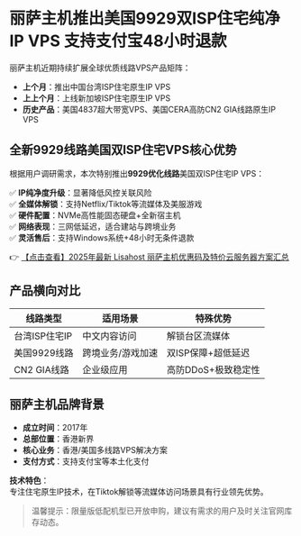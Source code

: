 # 丽萨主机推出美国9929双ISP住宅纯净IP VPS 支持支付宝48小时退款

丽萨主机近期持续扩展全球优质线路VPS产品矩阵：

- **上个月**：推出中国台湾ISP住宅原生IP VPS
- **上上个月**：上线新加坡ISP住宅原生IP VPS
- **历史产品**：美国4837超大带宽VPS、美国CERA高防CN2 GIA线路原生IP VPS

## 全新9929线路美国双ISP住宅VPS核心优势

根据用户调研需求，本次特别推出**9929优化线路**美国双ISP住宅IP VPS：

✅ **IP纯净度升级**：显著降低风控关联风险  
✅ **全媒体解锁**：支持Netflix/Tiktok等流媒体及美服游戏  
✅ **硬件配置**：NVMe高性能固态硬盘+全新宿主机  
✅ **网络表现**：三网低延迟，适合建站与跨境业务  
✅ **灵活售后**：支持Windows系统+48小时无条件退款

👉 [【点击查看】2025年最新 Lisahost 丽萨主机优惠码及特价云服务器方案汇总](https://bit.ly/lisazhuji)

## 产品横向对比

| 线路类型       | 适用场景                | 特殊优势                  |
|----------------|-------------------------|--------------------------|
| 台湾ISP住宅IP | 中文内容访问           | 解锁台区流媒体           |
| 美国9929线路   | 跨境业务/游戏加速      | 双ISP保障+超低延迟       |
| CN2 GIA线路    | 企业级应用              | 高防DDoS+极致稳定性      |

## 丽萨主机品牌背景

- **成立时间**：2017年
- **总部位置**：香港新界
- **核心业务**：香港/美国多线路VPS解决方案
- **支付方式**：支持支付宝等本土化支付

**技术特色**：  
专注住宅原生IP技术，在Tiktok解锁等流媒体访问场景具有行业领先优势。

> 温馨提示：限量版低配机型已开放申购，建议有需求的用户及时关注官网库存动态。